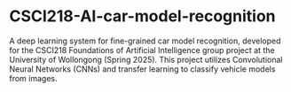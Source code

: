 # CSCI218-AI-car-model-recognition
A deep learning system for fine-grained car model recognition, developed for the CSCI218 Foundations of Artificial Intelligence group project at the University of Wollongong (Spring 2025). This project utilizes Convolutional Neural Networks (CNNs) and transfer learning to classify vehicle models from images.
